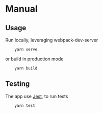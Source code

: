 # Manual

## Usage

Run locally, leveraging webpack-dev-server

```
    yarn serve 
```

or build in production mode

```
    yarn build 
```

## Testing

The app use [Jest](https://jestjs.io/en/), to run tests

```
    yarn test 
```
